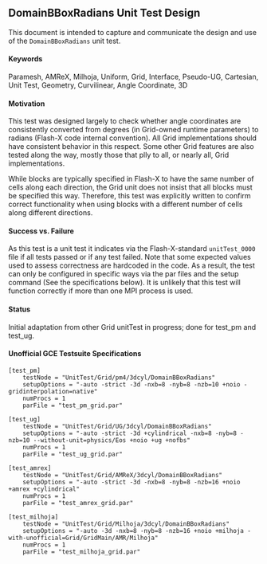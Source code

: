 ## DomainBBoxRadians Unit Test Design

This document is intended to capture and communicate the design and use of the `DomainBBoxRadians` unit test.

#### Keywords
Paramesh, AMReX, Milhoja, Uniform, Grid, Interface, Pseudo-UG, Cartesian, Unit Test, Geometry, Curvilinear, Angle Coordinate, 3D

#### Motivation
This test was designed largely to check whether angle coordinates are consistently converted from degrees (in Grid-owned runtime parameters) to radians (Flash-X code internal convention). All Grid implementations should have consistent behavior in this respect. Some other Grid features are also tested along the way, mostly those that plly to all, or nearly all, Grid implementations.

While blocks are typically specified in Flash-X to have the same number of cells along each direction, the Grid unit does not insist that all blocks must be specified this way.  Therefore, this test was explicitly written to confirm correct functionality when using blocks with a different number of cells along different directions.

#### Success vs. Failure
As this test is a unit test it indicates via the Flash-X-standard `unitTest_0000` file if all tests passed or if any test failed.  Note that some expected values used to assess correctness are hardcoded in the code.  As a result, the test can only be configured in specific ways via the par files and the setup command (See the specifications below).  It is unlikely that this test will function correctly if more than one MPI process is used.

#### Status
Initial adaptation from other Grid unitTest in progress; done for test_pm and test_ug.

#### Unofficial GCE Testsuite Specifications
```
[test_pm]
    testNode = "UnitTest/Grid/pm4/3dcyl/DomainBBoxRadians"
    setupOptions = "-auto -strict -3d -nxb=8 -nyb=8 -nzb=10 +noio -gridinterpolation=native"
    numProcs = 1
    parFile = "test_pm_grid.par"

[test_ug]
    testNode = "UnitTest/Grid/UG/3dcyl/DomainBBoxRadians"
    setupOptions = "-auto -strict -3d +cylindrical -nxb=8 -nyb=8 -nzb=10 --without-unit=physics/Eos +noio +ug +nofbs"
    numProcs = 1
    parFile = "test_ug_grid.par"

[test_amrex]
    testNode = "UnitTest/Grid/AMReX/3dcyl/DomainBBoxRadians"
    setupOptions = "-auto -strict -3d -nxb=8 -nyb=8 -nzb=16 +noio +amrex +cylindrical"
    numProcs = 1
    parFile = "test_amrex_grid.par"

[test_milhoja]
    testNode = "UnitTest/Grid/Milhoja/3dcyl/DomainBBoxRadians"
    setupOptions = "-auto -3d -nxb=8 -nyb=8 -nzb=16 +noio +milhoja -with-unofficial=Grid/GridMain/AMR/Milhoja"
    numProcs = 1
    parFile = "test_milhoja_grid.par"
```
